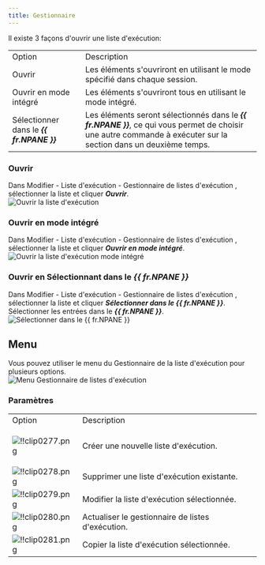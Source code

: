 ```yaml
---
title: Gestionnaire
---
```

Il existe 3 façons d'ouvrir une liste d'exécution: 

<table>
	<tr>
		<td>
Option 
		</td>
		<td>
Description 
		</td>
	</tr>
		<td>
Ouvrir 
		</td>
		<td>
Les éléments s'ouvriront en utilisant le mode spécifié dans chaque session. 
		</td>
	</tr>
		<td>
Ouvrir en mode intégré 
		</td>
		<td>
Les éléments s'ouvriront tous en utilisant le mode intégré. 
		</td>
	</tr>
		<td>
Sélectionner dans le <b><i>{{ fr.NPANE }}</i></b> 
		</td>
		<td>
Les éléments seront sélectionnés dans le <b><i>{{ fr.NPANE }}</i></b>, ce qui vous permet de choisir une autre commande à exécuter sur la section dans un deuxième temps. 
		</td>
	</tr>
</table>

### Ouvrir 

Dans Modifier - Liste d'exécution - Gestionnaire de listes d'exécution , sélectionner la liste et cliquer ***Ouvrir***.  
![Ouvrir la liste d'exécution](https://webdevolutions.azureedge.net/docs/fr/rdm/mac/clip0273.png) 

### Ouvrir en mode intégré 

Dans Modifier - Liste d'exécution - Gestionnaire de listes d'exécution , sélectionner la liste et cliquer ***Ouvrir en mode intégré***.  
![Ouvrir la liste d'exécution mode intégré](https://webdevolutions.azureedge.net/docs/fr/rdm/mac/clip0274.png) 

### Ouvrir en Sélectionnant dans le ***{{ fr.NPANE }}*** 

Dans Modifier - Liste d'exécution - Gestionnaire de listes d'exécution , sélectionner la liste et cliquer ***Sélectionner dans le {{ fr.NPANE }}***. Sélectionner les entrées dans le ***{{ fr.NPANE }}***.  
![Sélectionner dans le {{ fr.NPANE }}](https://webdevolutions.azureedge.net/docs/fr/rdm/mac/clip0275.png) 

## Menu 

Vous pouvez utiliser le menu du Gestionnaire de la liste d'exécution pour plusieurs options.  
![Menu Gestionnaire de listes d'exécution](https://webdevolutions.azureedge.net/docs/fr/rdm/mac/clip0276.png) 

### Paramètres 

<table>
	<tr>
		<td>
Option 
		</td>
		<td>
Description 
		</td>
	</tr>
		<td>
		
![!!clip0277.png](https://webdevolutions.azureedge.net/docs/fr/rdm/mac/clip0277.png) 
		</td>
		<td>
Créer une nouvelle liste d'exécution. 
		</td>
	</tr>
		<td>
![!!clip0278.png](https://webdevolutions.azureedge.net/docs/fr/rdm/mac/clip0278.png) 
		</td>
		<td>
Supprimer une liste d'exécution existante. 
		</td>
	</tr>
		<td>
![!!clip0279.png](https://webdevolutions.azureedge.net/docs/fr/rdm/mac/clip0279.png) 
		</td>
		<td>
Modifier la liste d'exécution sélectionnée. 
		</td>
	</tr>
		<td>
![!!clip0280.png](https://webdevolutions.azureedge.net/docs/fr/rdm/mac/clip0280.png) 
		</td>
		<td>
Actualiser le gestionnaire de listes d'exécution. 
		</td>
	</tr>
		<td>
![!!clip0281.png](https://webdevolutions.azureedge.net/docs/fr/rdm/mac/clip0281.png) 
		</td>
		<td>
Copier la liste d'exécution sélectionnée. 
		</td>
	</tr>
</table>


